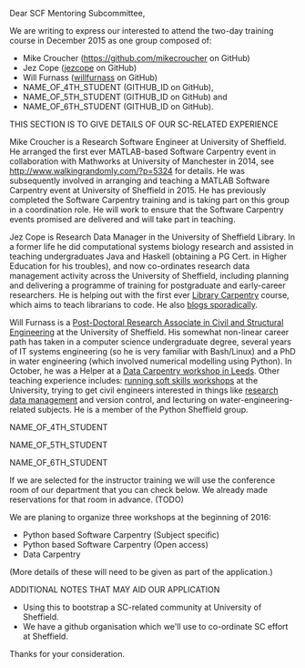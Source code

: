 Dear SCF Mentoring Subcommittee,

We are writing to express our interested to attend the two-day training course in December 2015 as one group composed of:

* Mike Croucher (https://github.com/mikecroucher on GitHub)
* Jez Cope ([jezcope](https://github.com/jezcope) on GitHub)
* Will Furnass ([willfurnass](https://github.com/willfurnass) on GitHub)
* NAME_OF_4TH_STUDENT (GITHUB_ID on GitHub),
* NAME_OF_5TH_STUDENT (GITHUB_ID on GitHub) and
* NAME_OF_6TH_STUDENT (GITHUB_ID on GitHub).

THIS SECTION IS TO GIVE DETAILS OF OUR SC-RELATED EXPERIENCE

Mike Croucher is a Research Software Engineer at University of Sheffield. He arranged the first ever MATLAB-based Software Carpentry event in collaboration with Mathworks at University of Manchester in 2014, see http://www.walkingrandomly.com/?p=5324 for details. He was subsequently involved in arranging and teaching a MATLAB Software Carpentry event at University of Sheffield in 2015. He has previously completed the Software Carpentry training and is taking part on this group in a coordination role. He will work to ensure that the Software Carpentry events promised are delivered and will take part in teaching.

Jez Cope is Research Data Manager in the University of Sheffield Library. In a former life he did computational systems biology research and assisted in teaching undergraduates Java and Haskell (obtaining a PG Cert. in Higher Education for his troubles), and now co-ordinates research data management activity across the University of Sheffield, including planning and delivering a programme of training for postgraduate and early-career researchers. He is helping out with the first ever [Library Carpentry](http://librarycarpentry.github.io/city-november-2015/) course, which aims to teach librarians to code. He also [blogs sporadically](http://erambler.co.uk).

Will Furnass is a [Post-Doctoral Research Associate in Civil and Structural Engineering](https://www.shef.ac.uk/civil/staff/research/furnassw) at the University of Sheffield.  His somewhat non-linear career path has taken in a computer science undergraduate degree, several years of IT systems engineering (so he is very familiar with Bash/Linux) and a PhD in water engineering (which involved numerical modelling using Python).  In October, he was a Helper at a [Data Carpentry workshop in Leeds](http://hpcarcher.github.io/2015-10-29-Leeds-DC/).  Other teaching experience includes: [running soft skills workshops](http://www.sheffield.ac.uk/ssid/301/services/workshops) at the University, trying to get civil engineers interested in things like [research data management](https://github.com/willfurnass/RDMPresentationApr2014) and version control, and lecturing on water-engineering-related subjects.  He is a member of the Python Sheffield group.

NAME_OF_4TH_STUDENT

NAME_OF_5TH_STUDENT

NAME_OF_6TH_STUDENT

If we are selected for the instructor training we will use the conference room of our department that you can check below. We already made reservations for that room in advance. (TODO)

We are planing to organize three workshops at the beginning of 2016:

* Python based Software Carpentry (Subject specific)
* Python based Software Carpentry (Open access)
* Data Carpentry

(More details of these will need to be given as part of the application.)

ADDITIONAL NOTES THAT MAY AID OUR APPLICATION

* Using this to bootstrap a SC-related community at University of Sheffield.
* We have a github organisation which we'll use to co-ordinate SC effort at Sheffield.

Thanks for your consideration.
